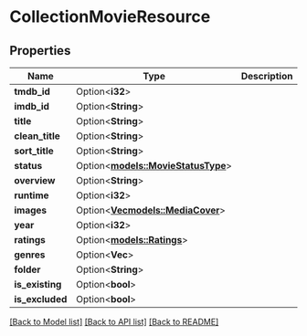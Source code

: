 # CollectionMovieResource

## Properties

Name | Type | Description | Notes
------------ | ------------- | ------------- | -------------
**tmdb_id** | Option<**i32**> |  | [optional]
**imdb_id** | Option<**String**> |  | [optional]
**title** | Option<**String**> |  | [optional]
**clean_title** | Option<**String**> |  | [optional]
**sort_title** | Option<**String**> |  | [optional]
**status** | Option<[**models::MovieStatusType**](MovieStatusType.md)> |  | [optional]
**overview** | Option<**String**> |  | [optional]
**runtime** | Option<**i32**> |  | [optional]
**images** | Option<[**Vec<models::MediaCover>**](MediaCover.md)> |  | [optional]
**year** | Option<**i32**> |  | [optional]
**ratings** | Option<[**models::Ratings**](Ratings.md)> |  | [optional]
**genres** | Option<**Vec<String>**> |  | [optional]
**folder** | Option<**String**> |  | [optional]
**is_existing** | Option<**bool**> |  | [optional]
**is_excluded** | Option<**bool**> |  | [optional]

[[Back to Model list]](../README.md#documentation-for-models) [[Back to API list]](../README.md#documentation-for-api-endpoints) [[Back to README]](../README.md)


